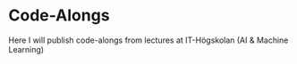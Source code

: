 # Code-Alongs

Here I will publish code-alongs from lectures at IT-Högskolan (AI & Machine Learning)